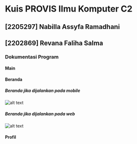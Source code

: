 # Kuis PROVIS Ilmu Komputer C2
## [2205297] Nabilla Assyfa Ramadhani
## [2202869] Revana Faliha Salma

### Dokumentasi Program
#### Main
#### Beranda
##### Beranda jika dijalankan pada mobile
![alt text](https://github.com/nabillassyfa/KUIS_Flutter_Kel_15/blob/main/Dokumentasi/Beranda%20di%20Android.png)
##### Beranda jika dijalankan pada web
![alt text](https://github.com/nabillassyfa/KUIS_Flutter_Kel_15/blob/main/Dokumentasi/Beranda%20di%20Web.png)
#### Profil
